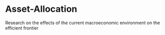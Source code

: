 # Asset-Allocation
Research on the effects of the current macroeconomic environment on the efficient frontier

